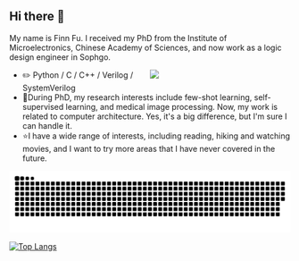 

## Hi there 👋

My name is Finn Fu. I received my PhD from the Institute of Microelectronics, Chinese Academy of Sciences, and now work as a logic design engineer in Sophgo.

<picture>
    <source media="(prefers-color-scheme: dark)" srcset="https://github-readme-stats-ouuan.vercel.app/api?username=wenxxxxfu&show_icons=true&theme=radical">
    <img align="right" width="50%" src="https://github-readme-stats-ouuan.vercel.app/api?username=wenxxxxfu&show_icons=true&theme=radical">
</picture>

-   :pencil2: Python / C / C++ / Verilog / SystemVerilog
-   :seedling:During PhD, my research interests include few-shot learning, self-supervised learning, and medical image processing. Now, my work is related to computer architecture. Yes, it's a big difference, but I'm sure I can handle it.
-   :star:I have a wide range of interests, including reading, hiking and watching movies, and I want to try more areas that I have never covered in the future.


<!-- Snake Code Contribution Map 贪吃蛇代码贡献图 -->
<picture>
  <source media="(prefers-color-scheme: dark)" srcset="https://raw.githubusercontent.com/wenxxxxfu/wenxxxxfu/output/github-contribution-grid-snake-dark.svg">
  <source media="(prefers-color-scheme: light)" srcset="https://raw.githubusercontent.com/wenxxxxfu/wenxxxxfu/output/github-contribution-grid-snake.svg">
  <img alt="github contribution grid snake animation" src="https://raw.githubusercontent.com/wenxxxxfu/wenxxxxfu/output/github-contribution-grid-snake.svg">
</picture>

</div>

[![Top Langs](https://github-readme-stats.vercel.app/api/top-langs/?username=wenxxxxfu&layout=compact)](https://github.com/wenxxxxfu/github-readme-stats)
